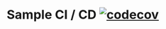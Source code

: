 # Sample CI / CD [![codecov](https://codecov.io/gh/hasyenpatel/sample/branch/master/graph/badge.svg?token=5NBVF8E9X1)](https://codecov.io/gh/hasyenpatel/sample)
